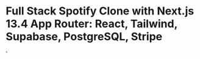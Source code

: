 # Full Stack Spotify Clone with Next.js 13.4 App Router: React, Tailwind, Supabase, PostgreSQL, Stripe

'